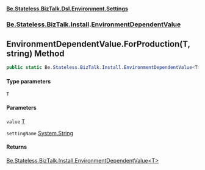 #### [Be.Stateless.BizTalk.Dsl.Environment.Settings](README.md 'README')
### [Be.Stateless.BizTalk.Install](Be.Stateless.BizTalk.Install.md 'Be.Stateless.BizTalk.Install').[EnvironmentDependentValue](EnvironmentDependentValue.md 'Be.Stateless.BizTalk.Install.EnvironmentDependentValue')

## EnvironmentDependentValue.ForProduction<T>(T, string) Method

```csharp
public static Be.Stateless.BizTalk.Install.EnvironmentDependentValue<T> ForProduction<T>(T value, string settingName=null);
```
#### Type parameters

<a name='Be.Stateless.BizTalk.Install.EnvironmentDependentValue.ForProduction_T_(T,string).T'></a>

`T`
#### Parameters

<a name='Be.Stateless.BizTalk.Install.EnvironmentDependentValue.ForProduction_T_(T,string).value'></a>

`value` [T](EnvironmentDependentValue.ForProduction_T_(T,string).md#Be.Stateless.BizTalk.Install.EnvironmentDependentValue.ForProduction_T_(T,string).T 'Be.Stateless.BizTalk.Install.EnvironmentDependentValue.ForProduction<T>(T, string).T')

<a name='Be.Stateless.BizTalk.Install.EnvironmentDependentValue.ForProduction_T_(T,string).settingName'></a>

`settingName` [System.String](https://docs.microsoft.com/en-us/dotnet/api/System.String 'System.String')

#### Returns
[Be.Stateless.BizTalk.Install.EnvironmentDependentValue&lt;](EnvironmentDependentValue_T_.md 'Be.Stateless.BizTalk.Install.EnvironmentDependentValue<T>')[T](EnvironmentDependentValue.ForProduction_T_(T,string).md#Be.Stateless.BizTalk.Install.EnvironmentDependentValue.ForProduction_T_(T,string).T 'Be.Stateless.BizTalk.Install.EnvironmentDependentValue.ForProduction<T>(T, string).T')[&gt;](EnvironmentDependentValue_T_.md 'Be.Stateless.BizTalk.Install.EnvironmentDependentValue<T>')
